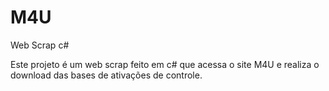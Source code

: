 # M4U
Web Scrap c#

Este projeto é um web scrap feito em c# que acessa o site M4U e realiza o download das bases de ativações de controle.
